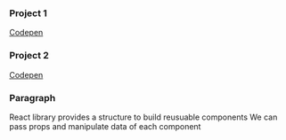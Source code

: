 ### Project 1

[Codepen](https://codepen.io/iamthuypham/pen/VxpmoO?editors=0010)

### Project 2

[Codepen](https://codepen.io/iamthuypham/pen/pVePRy?editors=0010)

### Paragraph
React library provides a structure to build reusuable components
We can pass props and manipulate data of each component